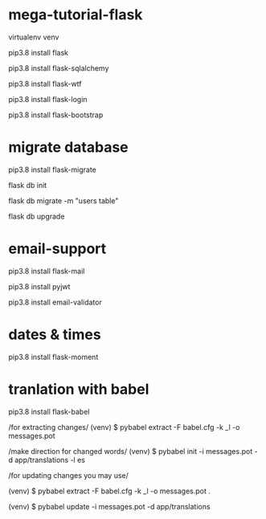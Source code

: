 # mega-tutorial-flask
virtualenv venv 

pip3.8 install flask

pip3.8 install flask-sqlalchemy

pip3.8 install flask-wtf

pip3.8 install flask-login

pip3.8 install flask-bootstrap

# migrate database
pip3.8 install flask-migrate

flask db init

flask db migrate -m "users table"

flask db upgrade


# email-support
pip3.8 install flask-mail

pip3.8 install pyjwt

pip3.8 install email-validator

# dates & times
pip3.8 install flask-moment

# tranlation with babel
pip3.8 install flask-babel

/for extracting changes/  (venv) $ pybabel extract -F babel.cfg -k _l -o messages.pot

/make direction for changed words/  (venv) $ pybabel init -i messages.pot -d app/translations -l es

/for updating changes you may use/

(venv) $ pybabel extract -F babel.cfg -k _l -o messages.pot .

(venv) $ pybabel update -i messages.pot -d app/translations
